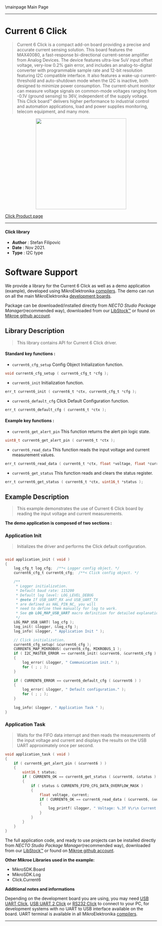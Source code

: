 \mainpage Main Page

---
# Current 6 Click

> Current 6 Click is a compact add-on board providing a precise and accurate current sensing solution. This board features the MAX40080, a fast-response bi-directional current-sense amplifier from Analog Devices. The device features ultra-low 5uV input offset voltage, very-low 0.2% gain error, and includes an analog-to-digital converter with programmable sample rate and 12-bit resolution featuring I2C compatible interface. It also features a wake-up current-threshold and auto-shutdown mode when the I2C is inactive, both designed to minimize power consumption. The current-shunt monitor can measure voltage signals on common-mode voltages ranging from -0.1V (ground sensing) to 36V, independent of the supply voltage. This Click board™ delivers higher performance to industrial control and automation applications, load and power supplies monitoring, telecom equipment, and many more.

<p align="center">
  <img src="https://download.mikroe.com/images/click_for_ide/current6_click.png" height=300px>
</p>

[Click Product page](https://www.mikroe.com/current-6-click)

---


#### Click library

- **Author**        : Stefan Filipovic
- **Date**          : Nov 2021.
- **Type**          : I2C type


# Software Support

We provide a library for the Current 6 Click
as well as a demo application (example), developed using MikroElektronika
[compilers](https://www.mikroe.com/necto-studio).
The demo can run on all the main MikroElektronika [development boards](https://www.mikroe.com/development-boards).

Package can be downloaded/installed directly from *NECTO Studio Package Manager*(recommended way), downloaded from our [LibStock&trade;](https://libstock.mikroe.com) or found on [Mikroe github account](https://github.com/MikroElektronika/mikrosdk_click_v2/tree/master/clicks).

## Library Description

> This library contains API for Current 6 Click driver.

#### Standard key functions :

- `current6_cfg_setup` Config Object Initialization function.
```c
void current6_cfg_setup ( current6_cfg_t *cfg );
```

- `current6_init` Initialization function.
```c
err_t current6_init ( current6_t *ctx, current6_cfg_t *cfg );
```

- `current6_default_cfg` Click Default Configuration function.
```c
err_t current6_default_cfg ( current6_t *ctx );
```

#### Example key functions :

- `current6_get_alert_pin` This function returns the alert pin logic state.
```c
uint8_t current6_get_alert_pin ( current6_t *ctx );
```

- `current6_read_data` This function reads the input voltage and current measurement values.
```c
err_t current6_read_data ( current6_t *ctx, float *voltage, float *current );
```

- `current6_get_status` This function reads and clears the status register.
```c
err_t current6_get_status ( current6_t *ctx, uint16_t *status );
```

## Example Description

> This example demonstrates the use of Current 6 Click board by reading the input voltage and current measurements.

**The demo application is composed of two sections :**

### Application Init

> Initializes the driver and performs the Click default configuration.

```c

void application_init ( void )
{
    log_cfg_t log_cfg;  /**< Logger config object. */
    current6_cfg_t current6_cfg;  /**< Click config object. */

    /** 
     * Logger initialization.
     * Default baud rate: 115200
     * Default log level: LOG_LEVEL_DEBUG
     * @note If USB_UART_RX and USB_UART_TX 
     * are defined as HAL_PIN_NC, you will 
     * need to define them manually for log to work. 
     * See @b LOG_MAP_USB_UART macro definition for detailed explanation.
     */
    LOG_MAP_USB_UART( log_cfg );
    log_init( &logger, &log_cfg );
    log_info( &logger, " Application Init " );

    // Click initialization.
    current6_cfg_setup( &current6_cfg );
    CURRENT6_MAP_MIKROBUS( current6_cfg, MIKROBUS_1 );
    if ( I2C_MASTER_ERROR == current6_init( &current6, &current6_cfg ) ) 
    {
        log_error( &logger, " Communication init." );
        for ( ; ; );
    }
    
    if ( CURRENT6_ERROR == current6_default_cfg ( &current6 ) )
    {
        log_error( &logger, " Default configuration." );
        for ( ; ; );
    }
    
    log_info( &logger, " Application Task " );
}

```

### Application Task

> Waits for the FIFO data interrupt and then reads the measurements of the input voltage and current and displays the results on the USB UART approximately once per second.

```c
void application_task ( void )
{
    if ( current6_get_alert_pin ( &current6 ) )
    {
        uint16_t status;
        if ( CURRENT6_OK == current6_get_status ( &current6, &status ) )
        {
            if ( status & CURRENT6_FIFO_CFG_DATA_OVERFLOW_MASK )
            {
                float voltage, current;
                if ( CURRENT6_OK == current6_read_data ( &current6, &voltage, &current ) )
                {
                    log_printf( &logger, " Voltage: %.3f V\r\n Current: %.3f A\r\n\n", voltage, current );
                }
            }
        }
    }
}
```

The full application code, and ready to use projects can be installed directly from *NECTO Studio Package Manager*(recommended way), downloaded from our [LibStock&trade;](https://libstock.mikroe.com) or found on [Mikroe github account](https://github.com/MikroElektronika/mikrosdk_click_v2/tree/master/clicks).

**Other Mikroe Libraries used in the example:**

- MikroSDK.Board
- MikroSDK.Log
- Click.Current6

**Additional notes and informations**

Depending on the development board you are using, you may need
[USB UART Click](https://www.mikroe.com/usb-uart-click),
[USB UART 2 Click](https://www.mikroe.com/usb-uart-2-click) or
[RS232 Click](https://www.mikroe.com/rs232-click) to connect to your PC, for
development systems with no UART to USB interface available on the board. UART
terminal is available in all MikroElektronika
[compilers](https://shop.mikroe.com/compilers).

---

